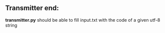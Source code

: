 ## Transmitter end:
**transmitter.py** should be able to fill input.txt with the code of a given utf-8 string
